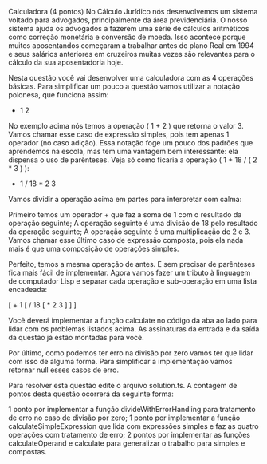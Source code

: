 Calculadora (4 pontos)
No Cálculo Jurídico nós desenvolvemos um sistema voltado para advogados, principalmente da área previdenciária. O nosso sistema ajuda os advogados a fazerem uma série de cálculos aritméticos como correção monetária e conversão de moeda. Isso acontece porque muitos aposentandos começaram a trabalhar antes do plano Real em 1994 e seus salários anteriores em cruzeiros muitas vezes são relevantes para o cálculo da sua aposentadoria hoje.

Nesta questão você vai desenvolver uma calculadora com as 4 operações básicas. Para simplificar um pouco a questão vamos utilizar a notação polonesa, que funciona assim:

+ 1 2

No exemplo acima nós temos a operação ( 1 + 2 ) que retorna o valor 3. Vamos chamar esse caso de expressão simples, pois tem apenas 1 operador (no caso adição). Essa notação foge um pouco dos padrões que aprendemos na escola, mas tem uma vantagem bem interessante: ela dispensa o uso de parênteses. Veja só como ficaria a operação ( 1 + 18 / ( 2 * 3 ) ):

+ 1 / 18 * 2 3

Vamos dividir a operação acima em partes para interpretar com calma:

Primeiro temos um operador + que faz a soma de 1 com o resultado da operação seguinte;
A operação seguinte é uma divisão de 18 pelo resultado da operação seguinte;
A operação seguinte é uma multiplicação de 2 e 3.
Vamos chamar esse último caso de expressão composta, pois ela nada mais é que uma composição de operações simples.

Perfeito, temos a mesma operação de antes. E sem precisar de parênteses fica mais fácil de implementar. Agora vamos fazer um tributo à linguagem de computador Lisp e separar cada operação e sub-operação em uma lista encadeada:

[ + 1 [ / 18 [ * 2 3 ] ] ]

Você deverá implementar a função calculate no código da aba ao lado para lidar com os problemas listados acima. As assinaturas da entrada e da saída da questão já estão montadas para você.

Por último, como podemos ter erro na divisão por zero vamos ter que lidar com isso de alguma forma. Para simplificar a implementação vamos retornar null esses casos de erro.

Para resolver esta questão edite o arquivo solution.ts. A contagem de pontos desta questão ocorrerá da seguinte forma:

1 ponto por implementar a função divideWithErrorHandling para tratamento de erro no caso de divisão por zero;
1 ponto por implementar a função calculateSimpleExpression que lida com expressões simples e faz as quatro operações com tratamento de erro;
2 pontos por implementar as funções calculateOperand e calculate para generalizar o trabalho para simples e compostas.